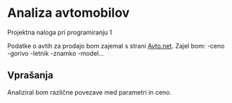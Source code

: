# Analiza avtomobilov
Projektna naloga pri programiranju 1


Podatke o avtih za prodajo bom zajemal s strani [Avto.net](https://www.avto.net).
Zajel bom:
-ceno
-gorivo
-letnik
-znamko
-model...

## Vprašanja
Analiziral bom različne povezave med parametri in ceno.
